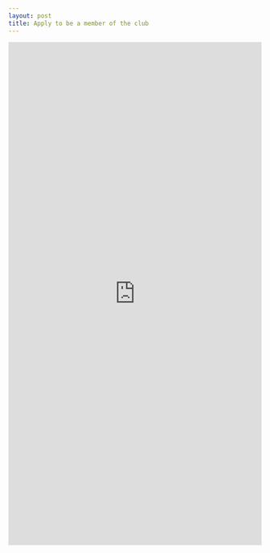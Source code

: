 ```yaml
---
layout: post
title: Apply to be a member of the club
---
```


<iframe src="https://docs.google.com/forms/d/e/1FAIpQLSeCBizfx_L3_IdGBsFM-waV-wUxSph1_FcImyGXBJ-lIbVBtg/viewform?embedded=true" width="100%" height="1000" frameborder="0" marginheight="0" marginwidth="0">Loading...</iframe>


